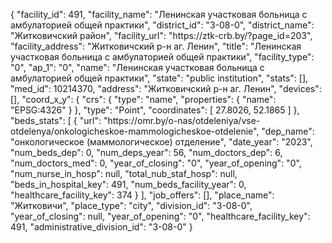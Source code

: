 {
    "facility_id": 491,
    "facility_name": "Ленинская участковая больница с амбулаторией общей практики",
    "district_id": "3-08-0",
    "district_name": "Житковичский район",
    "facility_url": "https:\/\/ztk-crb.by\/?page_id=203",
    "facility_address": "Житковичский р-н аг. Ленин",
    "title": "Ленинская участковая больница с амбулаторией общей практики",
    "facility_type": "0",
    "ap_1": "0",
    "name": "Ленинская участковая больница с амбулаторией общей практики",
    "state": "public institution",
    "stats": [],
    "med_id": 10214370,
    "address": "Житковичский р-н аг. Ленин",
    "devices": [],
    "coord_x_y": {
        "crs": {
            "type": "name",
            "properties": {
                "name": "EPSG:4326"
            }
        },
        "type": "Point",
        "coordinates": [
            27.8026,
            52.1865
        ]
    },
    "beds_stats": [
        {
            "url": "https:\/\/omr.by\/o-nas\/otdeleniya\/vse-otdelenya\/onkologicheskoe-mammologicheskoe-otdelenie",
            "dep_name": "онкологическое (маммологическое) отделение",
            "date_year": "2023",
            "num_beds_dep": 0,
            "num_deps_year": 56,
            "num_doctors_dep": 6,
            "num_doctors_med": 0,
            "year_of_closing": "0",
            "year_of_opening": "0",
            "num_nurse_in_hosp": null,
            "total_nub_staf_hosp": null,
            "beds_in_hospital_key": 491,
            "num_beds_facility_year": 0,
            "healthcare_facility_key": 374
        }
    ],
    "job_offers": [],
    "place_name": "Житковичи",
    "place_type": "city",
    "division_id": "3-08-0",
    "year_of_closing": null,
    "year_of_opening": "0",
    "healthcare_facility_key": 491,
    "administrative_division_id": "3-08-0"
}